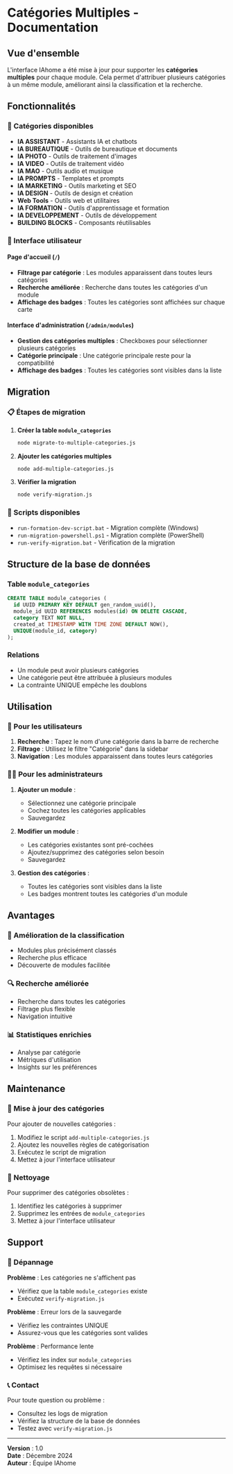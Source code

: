 # Catégories Multiples - Documentation

## Vue d'ensemble

L'interface IAhome a été mise à jour pour supporter les **catégories multiples** pour chaque module. Cela permet d'attribuer plusieurs catégories à un même module, améliorant ainsi la classification et la recherche.

## Fonctionnalités

### 🎯 Catégories disponibles

- **IA ASSISTANT** - Assistants IA et chatbots
- **IA BUREAUTIQUE** - Outils de bureautique et documents
- **IA PHOTO** - Outils de traitement d'images
- **IA VIDEO** - Outils de traitement vidéo
- **IA MAO** - Outils audio et musique
- **IA PROMPTS** - Templates et prompts
- **IA MARKETING** - Outils marketing et SEO
- **IA DESIGN** - Outils de design et création
- **Web Tools** - Outils web et utilitaires
- **IA FORMATION** - Outils d'apprentissage et formation
- **IA DEVELOPPEMENT** - Outils de développement
- **BUILDING BLOCKS** - Composants réutilisables

### 🔧 Interface utilisateur

#### Page d'accueil (`/`)
- **Filtrage par catégorie** : Les modules apparaissent dans toutes leurs catégories
- **Recherche améliorée** : Recherche dans toutes les catégories d'un module
- **Affichage des badges** : Toutes les catégories sont affichées sur chaque carte

#### Interface d'administration (`/admin/modules`)
- **Gestion des catégories multiples** : Checkboxes pour sélectionner plusieurs catégories
- **Catégorie principale** : Une catégorie principale reste pour la compatibilité
- **Affichage des badges** : Toutes les catégories sont visibles dans la liste

## Migration

### 📋 Étapes de migration

1. **Créer la table `module_categories`**
   ```bash
   node migrate-to-multiple-categories.js
   ```

2. **Ajouter les catégories multiples**
   ```bash
   node add-multiple-categories.js
   ```

3. **Vérifier la migration**
   ```bash
   node verify-migration.js
   ```

### 🚀 Scripts disponibles

- `run-formation-dev-script.bat` - Migration complète (Windows)
- `run-migration-powershell.ps1` - Migration complète (PowerShell)
- `run-verify-migration.bat` - Vérification de la migration

## Structure de la base de données

### Table `module_categories`
```sql
CREATE TABLE module_categories (
  id UUID PRIMARY KEY DEFAULT gen_random_uuid(),
  module_id UUID REFERENCES modules(id) ON DELETE CASCADE,
  category TEXT NOT NULL,
  created_at TIMESTAMP WITH TIME ZONE DEFAULT NOW(),
  UNIQUE(module_id, category)
);
```

### Relations
- Un module peut avoir plusieurs catégories
- Une catégorie peut être attribuée à plusieurs modules
- La contrainte UNIQUE empêche les doublons

## Utilisation

### 👤 Pour les utilisateurs

1. **Recherche** : Tapez le nom d'une catégorie dans la barre de recherche
2. **Filtrage** : Utilisez le filtre "Catégorie" dans la sidebar
3. **Navigation** : Les modules apparaissent dans toutes leurs catégories

### 👨‍💼 Pour les administrateurs

1. **Ajouter un module** :
   - Sélectionnez une catégorie principale
   - Cochez toutes les catégories applicables
   - Sauvegardez

2. **Modifier un module** :
   - Les catégories existantes sont pré-cochées
   - Ajoutez/supprimez des catégories selon besoin
   - Sauvegardez

3. **Gestion des catégories** :
   - Toutes les catégories sont visibles dans la liste
   - Les badges montrent toutes les catégories d'un module

## Avantages

### 🎯 Amélioration de la classification
- Modules plus précisément classés
- Recherche plus efficace
- Découverte de modules facilitée

### 🔍 Recherche améliorée
- Recherche dans toutes les catégories
- Filtrage plus flexible
- Navigation intuitive

### 📊 Statistiques enrichies
- Analyse par catégorie
- Métriques d'utilisation
- Insights sur les préférences

## Maintenance

### 🔄 Mise à jour des catégories

Pour ajouter de nouvelles catégories :

1. Modifiez le script `add-multiple-categories.js`
2. Ajoutez les nouvelles règles de catégorisation
3. Exécutez le script de migration
4. Mettez à jour l'interface utilisateur

### 🧹 Nettoyage

Pour supprimer des catégories obsolètes :

1. Identifiez les catégories à supprimer
2. Supprimez les entrées de `module_categories`
3. Mettez à jour l'interface utilisateur

## Support

### 🐛 Dépannage

**Problème** : Les catégories ne s'affichent pas
- Vérifiez que la table `module_categories` existe
- Exécutez `verify-migration.js`

**Problème** : Erreur lors de la sauvegarde
- Vérifiez les contraintes UNIQUE
- Assurez-vous que les catégories sont valides

**Problème** : Performance lente
- Vérifiez les index sur `module_categories`
- Optimisez les requêtes si nécessaire

### 📞 Contact

Pour toute question ou problème :
- Consultez les logs de migration
- Vérifiez la structure de la base de données
- Testez avec `verify-migration.js`

---

**Version** : 1.0  
**Date** : Décembre 2024  
**Auteur** : Équipe IAhome 